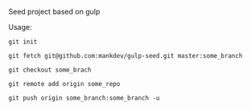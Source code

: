 Seed project based on gulp


Usage:

`git init`

`git fetch git@github.com:mankdev/gulp-seed.git master:some_branch`

`git checkout some_brach`

`git remote add origin some_repo`

`git push origin some_branch:some_branch -u`
